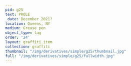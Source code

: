 ```yaml
---
pid: g25
text: PROLE
_date: December 2021?
location: Queens, NY
medium: Grease pen
object_type: tag
order: '24'
layout: graffiti_item
collection: graffiti
thumbnail: "/img/derivatives/simple/g25/thumbnail.jpg"
full: "/img/derivatives/simple/g25/fullwidth.jpg"
---
```

